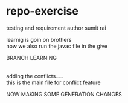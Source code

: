 # repo-exercise
testing and requirement
author sumit rai


learnig is goin on brothers<br>
now we also run the javac file in the give

<p>BRANCH LEARNING</p><br>
adding the conflicts.....



<br>
this is the main file for conflict feature

<br>
<p>NOW MAKING SOME GENERATION CHANGES</p>
